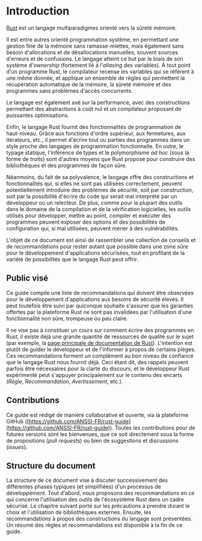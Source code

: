 # Introduction

[Rust](https://www.rust-lang.org) est un langage multiparadigmes orienté vers
la sûreté mémoire.

Il est entre autres orienté programmation système, en permettant une gestion
fine de la mémoire sans ramasse-miettes, mais également sans besoin
d'allocations et de désallocations manuelles, souvent sources d'erreurs et de
confusions. Le langage atteint ce but par le biais de son système
d'*ownership* (fortement lié à l'*aliasing* des variables). À tout point d'un
programme Rust, le compilateur recense les variables qui se réfèrent à une
même donnée, et applique un ensemble de règles qui permettent la récupération
automatique de la mémoire, la sûreté mémoire et des programmes sans problèmes
d'accès concurrents.

Le langage est également axé sur la performance, avec des constructions
permettant des abstractions à coût nul et un compilateur proposant de puissantes
optimisations.

Enfin, le langage Rust fournit des fonctionnalités de programmation de
haut-niveau. Grâce aux fonctions d'ordre supérieur, aux fermetures, aux
itérateurs, etc., il permet d'écrire tout ou parties des programmes dans un
style proche des langages de programmation fonctionnelle.
En outre, le typage statique, l'inférence de types et le polymorphisme
*ad hoc* (sous la forme de *traits*) sont d'autres moyens que Rust propose pour
construire des bibliothèques et des programmes de façon sûre.

Néanmoins, du fait de sa polyvalence, le langage offre des constructions et
fonctionnalités qui, si elles ne sont pas utilisées correctement, peuvent
potentiellement introduire des problèmes de sécurité, soit par construction,
soit par la possibilité d'écrire du code qui serait mal interprété par un
développeur ou un relecteur. De plus, comme pour la plupart des outils dans le
domaine de la compilation et de la vérification logicielles, les outils utilisés
pour développer, mettre au point, compiler et exécuter des programmes peuvent
exposer des options et des possibilités de configuration qui, si mal utilisées,
peuvent mener à des vulnérabilités.

L'objet de ce document est ainsi de rassembler une collection de conseils et de
recommandations pour rester autant que possible dans une zone sûre pour le
développement d'applications sécurisées, tout en profitant de la variété de
possibilités que le langage Rust peut offrir.

## Public visé

Ce guide compile une liste de recommandations qui doivent être observées pour
le développement d'applications aux besoins de sécurité élevés. Il peut
toutefois être suivi par quiconque souhaite s'assurer que les garanties offertes
par la plateforme Rust ne sont pas invalidées par l'utilisation d'une
fonctionnalité non sûre, trompeuse ou peu claire.

Il ne vise pas à constituer un cours sur comment écrire des programmes en Rust,
il existe déjà une grande quantité de ressources de qualité sur le sujet
(par exemple, la [page principale de documentation de Rust](https://doc.rust-lang.org)).
L'intention est plutôt de guider le développeur et de l'informer à propos de
certains pièges. Ces recommandations forment un complément au bon niveau de
confiance que le langage Rust nous fournit déjà. Ceci étant dit, des rappels
peuvent parfois être nécessaires pour la clarté du discours, et le développeur 
Rust expérimenté peut s'appuyer principalement sur le contenu des encarts
(*Règle*, *Recommandation*, *Avertissement*, etc.).

## Contributions

Ce guide est rédigé de manière collaborative et ouverte, via la plateforme
GitHub
([https://github.com/ANSSI-FR/rust-guide](https://github.com/ANSSI-FR/rust-guide)).
Toutes les contributions pour de futures versions sont les bienvenues, que ce
soit directement sous la forme de propositions (*pull requests*) ou bien de
suggestions et discussions (*issues*).

## Structure du document

La structure de ce document vise à discuter successivement des différentes
phases typiques (et simplifiées) d'un processus de développement. Tout d'abord,
nous proposons des recommandations en ce qui concerne l'utilisation des outils
de l'écosystème Rust dans un cadre sécurisé. Le chapitre suivant porte sur les
précautions à prendre durant le choix et l'utilisation de bibliothèques
externes. Ensuite, les recommandations à propos des constructions du langage
sont présentées. <!-- TODO: Enfin, nous discutons de la bonne utilisation des outils de
test et de *fuzzing* pour un projet réalisé en Rust.--> Un résumé des règles et
recommandations est disponible à la fin de ce guide.
